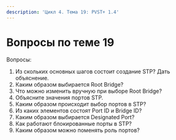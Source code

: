 ```yaml
---
description: 'Цикл 4. Тема 19: PVST+ 1.4'
---
```


# Вопросы по теме 19

Вопросы:  
1. Из скольких основных шагов состоит создание STP? Дать объяснение.  
2. Каким образом выбирается Root Bridge?  
3. Что можно изменить вручную при выборе Root Bridge?  
4. Объясните значения портов STP.  
5. Каким образом происходит выбор портов в STP?  
6. Из каких элементов состоят Port ID и Bridge ID?  
7. Каким образом выбирается Designated Port?  
8. Как работают блокированные порты в STP?  
9. Каким образом можно поменять роль портов?

